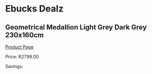 
# Ebucks Dealz
## Geometrical Medallion Light Grey Dark Grey 230x160cm
[Product Page](https://www.ebucks.com/web/shop/productSelected.do?prodId=1209948506&catId=1209942745)

Price: R2799.00

Savings: 


	